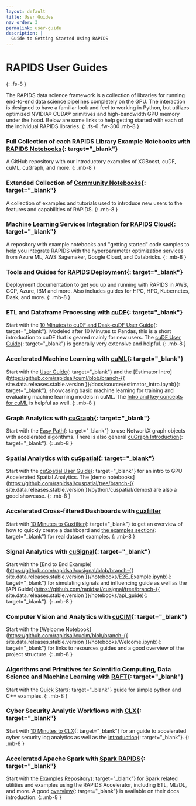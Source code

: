 ```yaml
---
layout: default
title: User Guides
nav_order: 3
permalink: user-guide
description: |
  Guide to Getting Started Using RAPIDS
---
```


# RAPIDS User Guides
{: .fs-8 }

The RAPIDS data science framework is a collection of libraries for running end-to-end data science pipelines completely on the GPU. The interaction is designed to have a familiar look and feel to working in Python, but utilizes optimized NVIDIA® CUDA® primitives and high-bandwidth GPU memory under the hood. Below are some links to help getting started with each of the individual RAPIDS libraries.
{: .fs-6 .fw-300 .mb-8 }


### <i class="fa-light fa-notebook"></i> Full Collection of each RAPIDS Library Example Notebooks with [RAPIDS Notebooks](https://github.com/rapidsai/notebooks){: target="_blank"}
A GitHub repository with our introductory examples of XGBoost, cuDF, cuML, cuGraph, and more.
{: .mb-8 }


###  <i class="fa-light fa-notebook"></i> Extended Collection of [Community Notebooks](https://github.com/rapidsai/notebooks-contrib){: target="_blank"}
A collection of examples and tutorials used to introduce new users to the features and capabilities of RAPIDS.
{: .mb-8 }


### <i class="fa-light fa-cloud"></i> Machine Learning Services Integration for [RAPIDS Cloud](https://github.com/rapidsai/cloud-ml-examples){: target="_blank"}
A repository with example notebooks and "getting started" code samples to help you integrate RAPIDS with the hyperparameter optimization services from Azure ML, AWS Sagemaker, Google Cloud, and Databricks. 
{: .mb-8 }


### <i class="fa-light fa-screwdriver-wrench"></i> Tools and Guides for [RAPIDS Deployment](/deployment/stable/){: target="_blank"}
Deployment documentation to get you up and running with RAPIDS in AWS, GCP, Azure, IBM and more. Also includes guides for HPC, HPO, Kubernetes, Dask, and more.
{: .mb-8 }

### <i class="fa-sharp fa-solid fa-database"></i> ETL and Dataframe Processing with [cuDF](https://github.com/rapidsai/cudf){: target="_blank"}
Start with the [10 Minutes to cuDF and Dask-cuDF User Guide](/api/cudf/stable/user_guide/10min/){: target="_blank"}. Modeled after 10 Minutes to Pandas, this is a short introduction to cuDF that is geared mainly for new users. The [cuDF User Guide](/api/cudf/stable/user_guide/index/){: target="_blank"} is generally very extensive and helpful.
{: .mb-8 }


### <i class="fa-light fa-list-tree"></i> Accelerated Machine Learning with [cuML](https://github.com/rapidsai/cuml){: target="_blank"}
Start with the [User Guide](/api/cuml/stable/user_guide/){: target="_blank"} and the [Estimator Intro](https://github.com/rapidsai/cuml/blob/branch-{{ site.data.releases.stable.version }}/docs/source/estimator_intro.ipynb){: target="_blank"}, showcasing basic machine learning for training and evaluating machine learning models in cuML. The [Intro and key concepts for cuML](/api/cuml/stable/cuml_intro/) is helpful as well.
{: .mb-8 }


### <i class="fa-light fa-chart-network"></i> Graph Analytics with [cuGraph](https://github.com/rapidsai/cugraph){: target="_blank"}
Start with the [Easy Path](/api/cugraph/stable/basics/nx_transition/#easy-path-use-networkx-graph-objects-accelerated-algorithms){: target="_blank"} to use NetworkX graph objects with accelerated algorithms. There is also general [cuGraph Introduction](/api/cugraph/stable/basics/cugraph_intro/){: target="_blank"}.
{: .mb-8 }


### <i class="fa-light fa-location-crosshairs"></i> Spatial Analytics with [cuSpatial](https://github.com/rapidsai/cuspatial){: target="_blank"}
Start with the [cuSpatial User Guide](/api/cuspatial/stable/user_guide/cuspatial_api_examples/){: target="_blank"} for an intro to GPU Accelerated Spatial Analytics. The [demo notebooks](https://github.com/rapidsai/cuspatial/tree/branch-{{ site.data.releases.stable.version }}/python/cuspatial/demos) are also a good showcase.
{: .mb-8 }


### <i class="fa-light fa-chart-scatter-bubble"></i> Accelerated Cross-filtered Dashboards with [cuxfilter](https://github.com/rapidsai/cuxfilter)
Start with [10 Minutes to Cuxfilter](/api/cuxfilter/stable/10_minutes_to_cuxfilter/){: target="_blank"} to get an overview of how to quickly create a dashboard and [the examples section](/api/cuxfilter/stable/examples/examples/){: target="_blank"} for real dataset examples.
{: .mb-8 }


### <i class="fa-regular fa-signal-stream"></i> Signal Analytics with [cuSignal](https://github.com/rapidsai/cusignal){: target="_blank"}
Start with the [End to End Example](https://github.com/rapidsai/cusignal/blob/branch-{{ site.data.releases.stable.version }}/notebooks/E2E_Example.ipynb){: target="_blank"} for simulating signals and influencing guide as well as the [API Guide](https://github.com/rapidsai/cusignal/tree/branch-{{ site.data.releases.stable.version }}/notebooks/api_guide){: target="_blank"}.
{: .mb-8 }


### <i class="fa-light fa-images"></i> Computer Vision and Analytics with [cuCIM](https://github.com/rapidsai/cucim){: target="_blank"}
Start with the [Welcome Notebook](https://github.com/rapidsai/cucim/blob/branch-{{ site.data.releases.stable.version }}/notebooks/Welcome.ipynb){: target="_blank"} for links to resources guides and a good overview of the project structure.
{: .mb-8 }


### <i class="fa-light fa-file-binary"></i> Algorithms and Primitives for Scientific Computing, Data Science and Machine Learning with [RAFT](https://github.com/rapidsai/raft){: target="_blank"}
Start with the [Quick Start](/api/raft/stable/quick_start/){: target="_blank"} guide for simple python and C++ examples.
{: .mb-8 }


### <i class="fa-light fa-hat-wizard"></i> Cyber Security Analytic Workflows with [CLX](https://github.com/rapidsai/clx){: target="_blank"}
Start with [10 Minutes to CLX](/api/clx/stable/10min-clx/){: target="_blank"} for an guide to accelerated cyber security log analytics as well as the [introduction](/api/clx/stable/intro-clx-predictive-maintenance/#Introduction){: target="_blank"}.
{: .mb-8 }


### <i class="fa-light fa-bolt"></i> Accelerated Apache Spark with [Spark RAPIDS](https://nvidia.github.io/spark-rapids/){: target="_blank"}
Start with [the Examples Repository](https://github.com/NVIDIA/spark-rapids-examples){: target="_blank"} for Spark related utilities and examples using the RAPIDS Accelerator, including ETL, ML/DL, and more. A good [overview](https://nvidia.github.io/spark-rapids/){: target="_blank"} is available on their docs introduction. 
{: .mb-8 }
